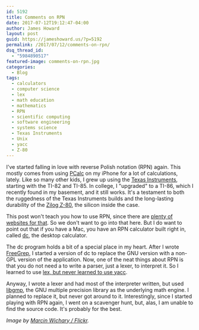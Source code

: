 ```yaml
---
id: 5192
title: Comments on RPN
date: 2017-07-12T19:12:47-04:00
author: James Howard
layout: post
guid: https://jameshoward.us/?p=5192
permalink: /2017/07/12/comments-on-rpn/
dsq_thread_id:
  - "5984890517"
featured-image: comments-on-rpn.jpg
categories:
  - Blog
tags:
  - calculators
  - computer science
  - lex
  - math education
  - mathematics
  - RPN
  - scientific computing
  - software engineering
  - systems science
  - Texas Instruments
  - Unix
  - yacc
  - Z-80
---
```

I've started falling in love with reverse Polish notation (RPN)
again. This mostly comes from using [PCalc](http://www.pcalc.com/)
on my iPhone for a lot of calculations, lately. Like so many other
kids, I grew up using the [Texas Instruments](https://education.ti.com/),
starting with the TI-82 and TI-85. In college, I "upgraded" to a
TI-86, which I recently found in my basement, and it still works.
It's a testament to both the ruggedness of the Texas Instruments
builds and the long-lasting durability of the [Zilog
Z-80](http://www.z80.info/), the silicon inside the case.

This post won't teach you how to use RPN, since there are [plenty
of websites for
that](https://www.google.com/search?q=how+to+use+reverse+polish+notation).
So we don't want to go into that here. But I do want to point out
that if you have a Mac, you have an RPN calculator built right in,
called
[dc](https://www.freebsd.org/cgi/man.cgi?query=dc&amp;apropos=0&amp;sektion=0&amp;manpath=Darwin+8.0.1%2Fppc&amp;arch=default&amp;format=html),
the desktop calculator.

The dc program holds a bit of a special place in my heart. After I
wrote [FreeGrep](/software), I started a version of dc to
replace the GNU version with a non-GPL version of the application.
Now, one of the neat things about RPN is that you do not need a to
write a parser, just a lexer, to interpret it. So I learned to use
[lex, but never learned to use yacc](http://dinosaur.compilertools.net/).

Anyway, I wrote a lexer and had most of the interpreter written,
but used [libgmp](https://gmplib.org/), the GNU multiple precision
library as the underlying math engine. I planned to replace it, but
never got around to it. Interestingly, since I started playing with
RPN again, I went on a scavenger hunt, but, alas, I am unable to
find the source code. It's probably for the best.

_Image by [Marcin Wichary /
Flickr](https://www.flickr.com/photos/mwichary/2225327298/)._
